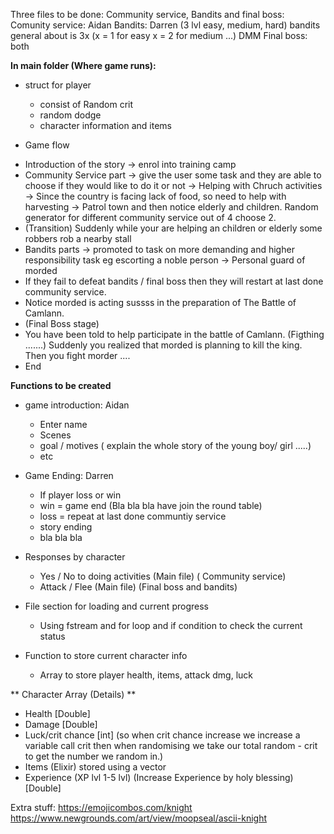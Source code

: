 Three files to be done: Community service, Bandits and final boss:
Comunity service: Aidan
Bandits: Darren (3 lvl easy, medium, hard) bandits general about is 3x (x = 1 for easy x = 2 for medium ...) DMM
Final boss: both

**In main folder (Where game runs):**
* struct for player 
  - consist of  Random crit
  - random dodge
  - character information and items

* Game flow
- Introduction of the story -> enrol into training camp
- Community Service part -> give the user some task and they are able to choose if they would like to do it or not -> Helping with Chruch activities -> Since the country is facing lack of food, so need to help with harvesting -> Patrol town and then notice elderly and children. Random generator for different community service out of 4 choose 2.
- (Transition) Suddenly while your are helping an children or elderly some robbers rob a nearby stall
- Bandits parts -> promoted to task on more demanding and higher responsibility task eg escorting a noble person -> Personal guard of morded
- If they fail to defeat bandits / final boss then they will restart at last done community service.
- Notice morded is acting sussss in the preparation of The Battle of Camlann.
- (Final Boss stage)
- You have been told to help participate in the battle of Camlann. (Figthing .......) Suddenly you realized that morded is planning to kill the king. Then you fight morder ....
-  End

**Functions to be created**
* game introduction: Aidan
  - Enter name 
  - Scenes
  - goal / motives ( explain the whole story of the young boy/ girl .....)
  - etc
 
* Game Ending: Darren
  - If player loss or win
  - win = game end (Bla bla bla have join the round table)
  - loss = repeat at last done communtiy service
  - story ending
  - bla bla bla
  
* Responses by character
  - Yes / No to doing activities (Main file) ( Community service)
  - Attack / Flee (Main file) (Final boss and bandits)

* File section for loading and current progress
  - Using fstream and for loop and if condition to check the current status

* Function to store current character info
  - Array to store player health, items, attack dmg, luck


** Character Array (Details) **
* Health [Double]
* Damage [Double]
* Luck/crit chance [int] (so when crit chance increase we increase a variable call crit then when randomising we take our total random - crit to get the number we random in.)
* Items (Elixir) stored using a vector
* Experience (XP lvl 1-5 lvl) (Increase Experience by holy blessing) [Double]

Extra stuff:
https://emojicombos.com/knight
https://www.newgrounds.com/art/view/moopseal/ascii-knight

